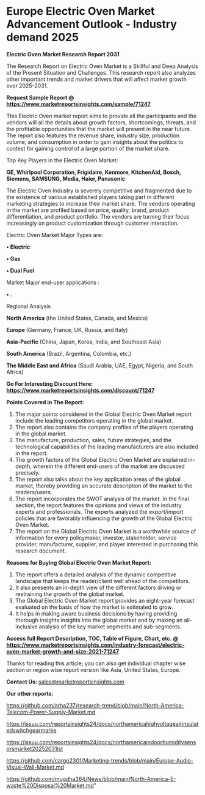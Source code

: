 # Europe Electric Oven Market Advancement Outlook - Industry demand 2025

<strong>Electric Oven Market Research Report 2031</strong>

The Research Report on Electric Oven Market is a Skillful and Deep Analysis of the Present Situation and Challenges. This research report also analyzes other important trends and market drivers that will affect market growth over 2025-2031.

<strong>Request Sample Report @ <a href=https://www.marketreportsinsights.com/sample/71247>https://www.marketreportsinsights.com/sample/71247</a></strong>

This Electric Oven market report aims to provide all the participants and the vendors will all the details about growth factors, shortcomings, threats, and the profitable opportunities that the market will present in the near future. The report also features the revenue share, industry size, production volume, and consumption in order to gain insights about the politics to contest for gaining control of a large portion of the market share.

Top Key Players in the Electric Oven Market:

<strong>GE, Whirlpool Corporation, Frigidaire, Kenmore, KitchenAid, Bosch, Siemens, SAMSUNG, Media, Haier, Panasonic</strong>

The Electric Oven Industry is severely competitive and fragmented due to the existence of various established players taking part in different marketing strategies to increase their market share. The vendors operating in the market are profiled based on price, quality, brand, product differentiation, and product portfolio. The vendors are turning their focus increasingly on product customization through customer interaction.

Electric Oven Market Major Types are:

<strong>• Electric

• Gas

• Dual Fuel</strong>

Market Major end-user applications :

<strong>• .</strong>

Regional Analysis

</u><strong><b>North America</b></strong> (the United States, Canada, and Mexico)

<strong><b>Europe </b></strong>(Germany, France, UK, Russia, and Italy)

<strong><b>Asia-Pacific</b></strong> (China, Japan, Korea, India, and Southeast Asia)

<strong><b>South America</b></strong> (Brazil, Argentina, Colombia, etc.)

<strong><b>The Middle East and Africa</b></strong> (Saudi Arabia, UAE, Egypt, Nigeria, and South Africa)

<strong>Go For Interesting Discount Here: <a href=https://www.marketreportsinsights.com/discount/71247>https://www.marketreportsinsights.com/discount/71247</a></strong>

<strong>Points Covered in The Report:</strong>
<ol>
  <li>The major points considered in the Global Electric Oven Market report include the leading competitors operating in the global market.</li>
  <li>The report also contains the company profiles of the players operating in the global market.</li>
  <li>The manufacture, production, sales, future strategies, and the technological capabilities of the leading manufacturers are also included in the report.</li>
  <li>The growth factors of the Global Electric Oven Market are explained in-depth, wherein the different end-users of the market are discussed precisely.</li>
  <li>The report also talks about the key application areas of the global market, thereby providing an accurate description of the market to the readers/users.</li>
  <li>The report incorporates the SWOT analysis of the market. In the final section, the report features the opinions and views of the industry experts and professionals. The experts analyzed the export/import policies that are favorably influencing the growth of the Global Electric Oven Market.</li>
  <li>The report on the Global Electric Oven Market is a worthwhile source of information for every policymaker, investor, stakeholder, service provider, manufacturer, supplier, and player interested in purchasing this research document.</li>
</ol>
<strong>Reasons for Buying Global Electric Oven Market Report:</strong>

<ol>
  <li>The report offers a detailed analysis of the dynamic competitive landscape that keeps the reader/client well ahead of the competitors.</li>
  <li>It also presents an in-depth view of the different factors driving or restraining the growth of the global market.</li>
  <li>The Global Electric Oven Market report provides an eight-year forecast evaluated on the basis of how the market is estimated to grow.</li>
  <li>It helps in making aware business decisions by having providing thorough insights insights into the global market and by making an all-inclusive analysis of the key market segments and sub-segments.</li>
</ol>
<strong>Access full Report Description, TOC, Table of Figure, Chart, etc. @ <a href=https://www.marketreportsinsights.com/industry-forecast/electric-oven-market-growth-and-size-2021-71247>https://www.marketreportsinsights.com/industry-forecast/electric-oven-market-growth-and-size-2021-71247</a></strong>


Thanks for reading this article; you can also get individual chapter wise section or region wise report version like Asia, United States, Europe.

<strong>Contact Us:</strong>
sales@marketreportsinsights.com

<strong>Our other reports:</strong>

<a href=https://github.com/arha237/research-trend/blob/main/North-America-Telecom-Power-Supply-Market.md>https://github.com/arha237/research-trend/blob/main/North-America-Telecom-Power-Supply-Market.md</a>

<a href=https://issuu.com/reportsinsights24/docs/northamericahighvoltageairinsulatedswitchgearmarke>https://issuu.com/reportsinsights24/docs/northamericahighvoltageairinsulatedswitchgearmarke</a>

<a href=https://issuu.com/reportsinsights24/docs/northamericaindoorhumiditysensorsmarket20252031ist>https://issuu.com/reportsinsights24/docs/northamericaindoorhumiditysensorsmarket20252031ist</a>

<a href=https://github.com/cargo2301/Marketing-trends/blob/main/Europe-Audio-Visual-Wall-Market.md>https://github.com/cargo2301/Marketing-trends/blob/main/Europe-Audio-Visual-Wall-Market.md</a>

<a href=https://github.com/mugdha364/News/blob/main/North-America-E-waste%20Disposal%20Market.md>https://github.com/mugdha364/News/blob/main/North-America-E-waste%20Disposal%20Market.md</a>"
